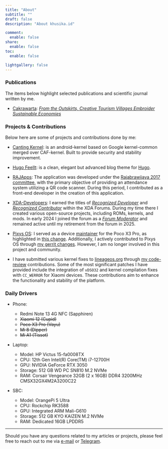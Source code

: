 ```yaml
---
title: "About"
subtitle: ""
draft: false
description: "About khusika.id"

comment:
  enable: false
share:
  enable: false
toc:
  enable: false

lightgallery: false
---
```

### Publications

The items below highlight selected publications and scientific journal written by me.

* [Cakrawarta](https://www.cakrawarta.com/): [_From the Outskirts, Creative Tourism Villages Embroider Sustainable Economies_](https://www.cakrawarta.com/dari-pinggiran-desa-wisata-kreatif-menyulam-ekonomi-berkelanjutan.html)

### Projects & Contributions

Below here are some of projects and contributions done by me:

* [Canting Kernel](/canting): is an android-kernel based on Google kernel-common merged over CAF-kernel. Built to provide security and stability improvement.

* [Hugo FeelIt](https://github.com/khusika/FeelIt): is a clean, elegant but advanced blog theme for [Hugo](https://gohugo.io/).

* [RAJApps](https://play.google.com/store/apps/details?id=com.pit.qrcodesrajabrawijaya): The application was developed under the [Rajabrawijaya 2017 committee](https://rajabrawijaya.ub.ac.id/), with the primary objective of providing an attendance system utilizing a QR code scanner. During this period, I contributed as a front-end developer in the creation of this application.

* [XDA-Developers](https://xdaforums.com/m/khusika.5123347/): I earned the titles of [_Recognized Developer_](https://xdaforums.com/t/recognized-developer-code-of-conduct-minimum-requirements.4510165/) and [_Recognized Contributor_](https://xdaforums.com/t/how-to-apply-to-become-a-recognized-contributor-themer-on-xda.1646309/#post-25915966) within the XDA Forums. During my time there I created various open-source projects, including ROMs, kernels, and mods. In early 2024 I joined the forum as a [_Forum Moderator_](https://docs.google.com/document/d/1lK5rP103OL3StU3q9iqwX9LU_k8XABeSQIAT3EHCqgM/pub) and remained active until my retirement from the forum in 2025.

* [Pixys OS](https://pixysos.com/): I served as a device [maintainer](https://pixysos.com/team/khusika) for the Poco X3 Pro, as highlighted in [this change](https://github.com/PixysOS/official_devices/pull/109). Additionally, I actively contributed to Pixys OS through [my gerrit changes](https://gerrit.pixysos.com/q/owner:mail%2540khusika.dev). However, I am no longer involved in this project and community.

* I have submitted various kernel fixes to [lineageos.org](https://lineageos.org/) through [my code-review](https://review.lineageos.org/q/owner:mail@khusika.dev) contributions. Some of the most significant patches I have provided include the integration of `vDSO32` and kernel compilation fixes with `CC_WERROR` for Xiaomi devices. These contributions aim to enhance the functionality and stability of the platform.

### Daily Drivers

* Phone:
  
  - Redmi Note 13 4G NFC (Sapphiren)
  - ~~Xiaomi 12 (Cupid)~~
  - ~~Poco X3 Pro (Vayu)~~
  - ~~Mi 8 (Dipper)~~
  - ~~Mi A1 (Tissot)~~

* Laptop:
  
  - Model: HP Victus 15-fa0008TX
  - CPU: 12th Gen Intel(R) Core(TM) i7-12700H
  - GPU: NVIDIA GeForce RTX 3050
  - Storage: 512 GB WD PC SN810 M.2 NVMe
  - RAM: Corsair Vengeance 32GB (2 x 16GB) DDR4 3200MHz CMSX32GX4M2A3200C22

* SBC:
  
  - Model: OrangePi 5 Ultra
  - CPU: Rockchip RK3588
  - GPU: Integrated ARM Mali-G610
  - Storage: 512 GB KYO KAIZEN M.2 NVMe
  - RAM: Dedicated 16GB LPDDR5

---
Should you have any questions related to my articles or projects, please feel free to reach out to me via [e-mail](mailto:mail@khusika.id) or [Telegram](https://t.me/khusika).
